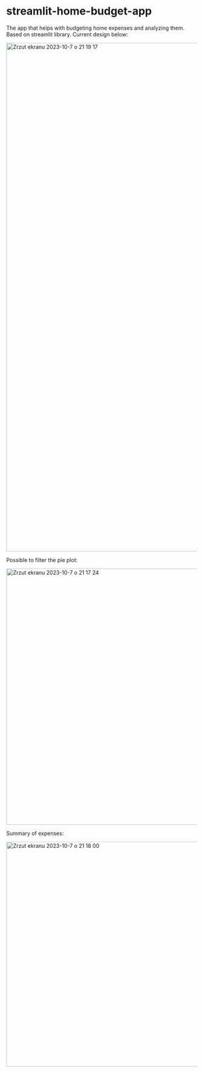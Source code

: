 # streamlit-home-budget-app

The app that helps with budgeting home expenses and analyzing them. Based on streamlit library.
Current design below:

<img width="1344" alt="Zrzut ekranu 2023-10-7 o 21 19 17" src="https://github.com/JuliaNowakowska/streamlit-home-budget-app/assets/45031945/15bdd6f8-a030-4ec9-b902-37d363ca8f1e">



Possible to filter the pie plot:

<img width="677" alt="Zrzut ekranu 2023-10-7 o 21 17 24" src="https://github.com/JuliaNowakowska/streamlit-home-budget-app/assets/45031945/b5da390d-e8a0-47d7-8fac-86471d6214d8">

Summary of expenses:

<img width="594" alt="Zrzut ekranu 2023-10-7 o 21 18 00" src="https://github.com/JuliaNowakowska/streamlit-home-budget-app/assets/45031945/0e385b75-53b8-475a-a9af-521c214272c9">
